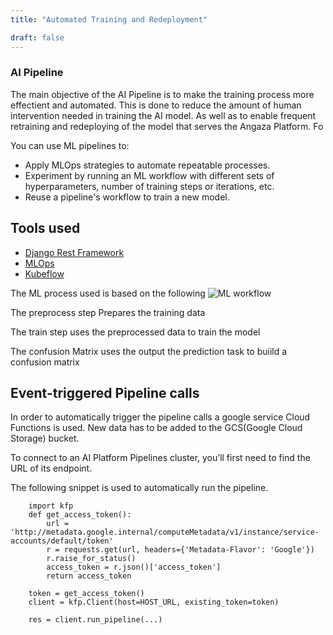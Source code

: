 ```yaml
---
title: "Automated Training and Redeployment"

draft: false
---
```


### AI Pipeline

The main objective of the AI Pipeline is to make the training process more effectient and automated. This is done to reduce the amount of human intervention needed in training the AI model. As well as to enable frequent retraining and redeploying of the model that serves the Angaza Platform.
Fo

You can use ML pipelines to:

* Apply MLOps strategies to automate repeatable processes.
* Experiment by running an ML workflow with different sets of hyperparameters, number of training steps or iterations, etc.
* Reuse a pipeline's workflow to train a new model.


## Tools used

* [Django Rest Framework](https://www.django-rest-framework.org/)
* [MLOps](https://cloud.google.com/ai-platform/pipelines/docs/introduction)
* [Kubeflow](https://www.kubeflow.org/)


The ML process used is based on the following 
![ML workflow](https://cloud.google.com/ai-hub/docs/images/kubeflow-pipeline.svg)



The preprocess step Prepares the training data

The train step uses the preprocessed data to train the model

The confusion Matrix uses the output the prediction task to buiild a confusion matrix


## Event-triggered Pipeline calls

In order to automatically trigger the pipeline calls a google service Cloud Functions is used. New data has to be added to the GCS(Google Cloud Storage) bucket.

To connect to an AI Platform Pipelines cluster, you’ll first need to find the URL of its endpoint.


The following snippet is used to automatically run the pipeline.

```
    import kfp
    def get_access_token():
        url = 'http://metadata.google.internal/computeMetadata/v1/instance/service-accounts/default/token'
        r = requests.get(url, headers={'Metadata-Flavor': 'Google'})
        r.raise_for_status()
        access_token = r.json()['access_token']
        return access_token

    token = get_access_token() 
    client = kfp.Client(host=HOST_URL, existing_token=token)

    res = client.run_pipeline(...)
```

